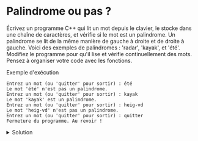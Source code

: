 # Palindrome ou pas ?
Écrivez un programme C++ qui lit un mot depuis le clavier, le stocke dans une chaîne de caractères, et vérifie si le mot est un palindrome. Un palindrome se lit de la même manière de gauche à droite et de droite à gauche. Voici des exemples de palindromes : 'radar', 'kayak', et 'été'. Modifiez le programme pour qu'il lise et vérifie continuellement des mots.
Pensez à organiser votre code avec les fonctions.

Exemple d'exécution

~~~
Entrez un mot (ou 'quitter' pour sortir) : été
Le mot 'été' n'est pas un palindrome.
Entrez un mot (ou 'quitter' pour sortir) : kayak
Le mot 'kayak' est un palindrome.
Entrez un mot (ou 'quitter' pour sortir) : heig-vd
Le mot 'heig-vd' n'est pas un palindrome.
Entrez un mot (ou 'quitter' pour sortir) : quitter
Fermeture du programme. Au revoir !
~~~

<details>
<summary>Solution</summary>

~~~cpp
#include <iostream>
#include <string>

using namespace std;

bool est_palindrome(string_view mot) {
    int longueur = mot.length();
    for (int i = 0; i < longueur / 2; i++) {
        if (mot[i] != mot[longueur - 1 - i]) {
            return false;
        }
    }
    return true;
}

int main() {
    string mot;

    do {
        cout << "Entrez un mot (ou 'quitter' pour sortir) : ";
        cin >> mot;

        if (mot == "quitter") {
            cout << "Fermeture du programme. Au revoir !" << endl;
            break;
        }

        cout << "Le mot '" << mot
             << (est_palindrome(mot) ? "' est " : "' n'est pas ")
             << "un palindrome." << endl;

    } while (true);

    return 0;
}
~~~



</details>